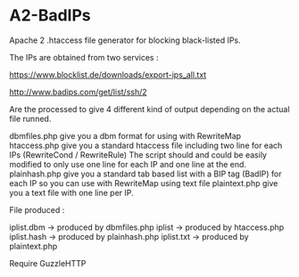 # A2-BadIPs

Apache 2 .htaccess file generator for blocking black-listed IPs.

The IPs are obtained from two services :

https://www.blocklist.de/downloads/export-ips_all.txt

http://www.badips.com/get/list/ssh/2

Are the processed to give 4 different kind of output depending on the actual file runned.

dbmfiles.php give you a dbm format for using with RewriteMap
htaccess.php give you a standard htaccess file including two line for each IPs (RewriteCond / RewriteRule)
  The script should and could be easily modified to only use one line for each IP and one line at the end.
plainhash.php give you a standard tab based list with a BIP tag (BadIP) for each IP so you can use with RewriteMap using text file
plaintext.php give you a text file with one line per IP.

File produced :

iplist.dbm -> produced by dbmfiles.php
iplist -> produced by htaccess.php
iplist.hash -> produced by plainhash.php
iplist.txt -> produced by plaintext.php


Require GuzzleHTTP
